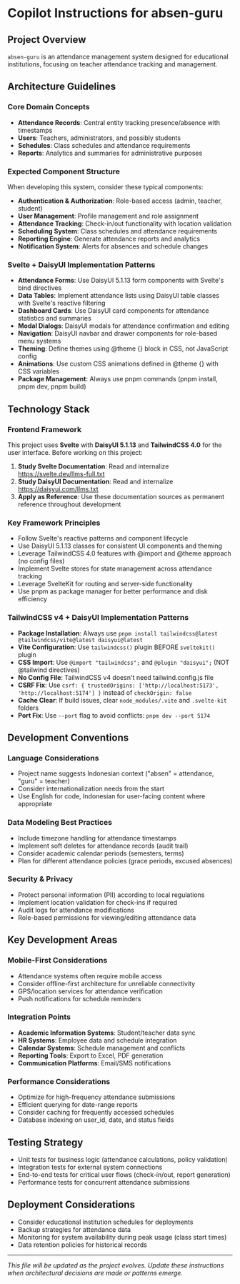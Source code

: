# Copilot Instructions for absen-guru

## Project Overview

`absen-guru` is an attendance management system designed for educational institutions, focusing on teacher attendance tracking and management.

## Architecture Guidelines

### Core Domain Concepts

- **Attendance Records**: Central entity tracking presence/absence with timestamps
- **Users**: Teachers, administrators, and possibly students
- **Schedules**: Class schedules and attendance requirements
- **Reports**: Analytics and summaries for administrative purposes

### Expected Component Structure

When developing this system, consider these typical components:

- **Authentication & Authorization**: Role-based access (admin, teacher, student)
- **User Management**: Profile management and role assignment
- **Attendance Tracking**: Check-in/out functionality with location validation
- **Scheduling System**: Class schedules and attendance requirements
- **Reporting Engine**: Generate attendance reports and analytics
- **Notification System**: Alerts for absences and schedule changes

### Svelte + DaisyUI Implementation Patterns

- **Attendance Forms**: Use DaisyUI 5.1.13 form components with Svelte's bind directives
- **Data Tables**: Implement attendance lists using DaisyUI table classes with Svelte's reactive filtering
- **Dashboard Cards**: Use DaisyUI card components for attendance statistics and summaries
- **Modal Dialogs**: DaisyUI modals for attendance confirmation and editing
- **Navigation**: DaisyUI navbar and drawer components for role-based menu systems
- **Theming**: Define themes using @theme {} block in CSS, not JavaScript config
- **Animations**: Use custom CSS animations defined in @theme {} with CSS variables
- **Package Management**: Always use pnpm commands (pnpm install, pnpm dev, pnpm build)

## Technology Stack

### Frontend Framework

This project uses **Svelte** with **DaisyUI 5.1.13** and **TailwindCSS 4.0** for the user interface. Before working on this project:

1. **Study Svelte Documentation**: Read and internalize https://svelte.dev/llms-full.txt
2. **Study DaisyUI Documentation**: Read and internalize https://daisyui.com/llms.txt
3. **Apply as Reference**: Use these documentation sources as permanent reference throughout development

### Key Framework Principles

- Follow Svelte's reactive patterns and component lifecycle
- Use DaisyUI 5.1.13 classes for consistent UI components and theming
- Leverage TailwindCSS 4.0 features with @import and @theme approach (no config files)
- Implement Svelte stores for state management across attendance tracking
- Leverage SvelteKit for routing and server-side functionality
- Use pnpm as package manager for better performance and disk efficiency

### TailwindCSS v4 + DaisyUI Implementation Patterns

- **Package Installation**: Always use `pnpm install tailwindcss@latest @tailwindcss/vite@latest daisyui@latest`
- **Vite Configuration**: Use `tailwindcss()` plugin BEFORE `sveltekit()` plugin
- **CSS Import**: Use `@import "tailwindcss";` and `@plugin "daisyui";` (NOT @tailwind directives)
- **No Config File**: TailwindCSS v4 doesn't need tailwind.config.js file
- **CSRF Fix**: Use `csrf: { trustedOrigins: ['http://localhost:5173', 'http://localhost:5174'] }` instead of `checkOrigin: false`
- **Cache Clear**: If build issues, clear `node_modules/.vite` and `.svelte-kit` folders
- **Port Fix**: Use `--port` flag to avoid conflicts: `pnpm dev --port 5174`

## Development Conventions

### Language Considerations

- Project name suggests Indonesian context ("absen" = attendance, "guru" = teacher)
- Consider internationalization needs from the start
- Use English for code, Indonesian for user-facing content where appropriate

### Data Modeling Best Practices

- Include timezone handling for attendance timestamps
- Implement soft deletes for attendance records (audit trail)
- Consider academic calendar periods (semesters, terms)
- Plan for different attendance policies (grace periods, excused absences)

### Security & Privacy

- Protect personal information (PII) according to local regulations
- Implement location validation for check-ins if required
- Audit logs for attendance modifications
- Role-based permissions for viewing/editing attendance data

## Key Development Areas

### Mobile-First Considerations

- Attendance systems often require mobile access
- Consider offline-first architecture for unreliable connectivity
- GPS/location services for attendance verification
- Push notifications for schedule reminders

### Integration Points

- **Academic Information Systems**: Student/teacher data sync
- **HR Systems**: Employee data and schedule integration
- **Calendar Systems**: Schedule management and conflicts
- **Reporting Tools**: Export to Excel, PDF generation
- **Communication Platforms**: Email/SMS notifications

### Performance Considerations

- Optimize for high-frequency attendance submissions
- Efficient querying for date-range reports
- Consider caching for frequently accessed schedules
- Database indexing on user_id, date, and status fields

## Testing Strategy

- Unit tests for business logic (attendance calculations, policy validation)
- Integration tests for external system connections
- End-to-end tests for critical user flows (check-in/out, report generation)
- Performance tests for concurrent attendance submissions

## Deployment Considerations

- Consider educational institution schedules for deployments
- Backup strategies for attendance data
- Monitoring for system availability during peak usage (class start times)
- Data retention policies for historical records

---

_This file will be updated as the project evolves. Update these instructions when architectural decisions are made or patterns emerge._

